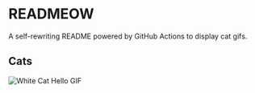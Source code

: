 # READMEOW

A self-rewriting README powered by GitHub Actions to display cat gifs.

## Cats

![White Cat Hello GIF](https://media2.giphy.com/media/v1.Y2lkPTlhY2QwMmRhZ3N1dzUweHFkNW1yMjB0MnB4a2NneDU3djJ5Mjl2cWIyaXViZm5jMyZlcD12MV9naWZzX3NlYXJjaCZjdD1n/vFKqnCdLPNOKc/200.gif)
